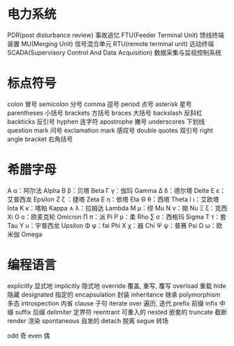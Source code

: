 # 电力系统

PDR(post disturbance review)					事故追忆
FTU(Feeder Terminal Unit)						馈线终端装置
MU(Merging Unit)								信号混合单元
RTU(remote terminal unit)						远动终端
SCADA(Supervisory Control And Data Acquisition)	数据采集与监视控制系统

# 标点符号

colon		冒号
semicolon	分号
comma		逗号
period		点号
asterisk	星号
parentheses	小括号
brackets	方括号
braces		大括号
backslash	反斜杠
backticks	反引号
hyphen		连字符
apostrophe	撇号
underscores			下划线
question mark		问号
exclamation mark	感叹号
double quotes		双引号
right angle bracket	右角括号

# 希腊字母

Α α：阿尔法 Alpha
Β β：贝塔 Beta
Γ γ：伽玛 Gamma
Δ δ：德尔塔 Delte
Ε ε：艾普西龙 Epsilon
Ζ ζ  ：捷塔 Zeta
Ε η：依塔 Eta
Θ θ：西塔 Theta
Ι ι：艾欧塔 Iota
Κ κ：喀帕 Kappa
∧ λ：拉姆达 Lambda
Μ μ：缪 Mu
Ν ν：拗 Nu
Ξ ξ：克西 Xi
Ο ο：欧麦克轮 Omicron
∏ π：派 Pi
Ρ ρ：柔 Rho
∑ σ：西格玛 Sigma
Τ τ：套 Tau
Υ υ：宇普西龙 Upsilon
Φ φ：fai Phi
Χ χ：器 Chi
Ψ ψ：普赛 Psi
Ω ω：欧米伽 Omega

# 编程语言

explicitly	显式地
implicitly	隐式地
override	覆盖, 重写, 覆写
overload	重载
hide		隐藏
designated	指定的
encapsulation	封装
inheritance		继承
polymorphism	多态
introspection	内省
clause			子句
iterate over	遍历, 迭代
prefix		前缀
infix		中缀
suffix		后缀
delimiter	定界符
reentrant	可重入的
nested		嵌套的
truncate	截断
render		渲染
spontaneous	自发的
detach		脱离
segue		转场

odd 奇
even 偶
